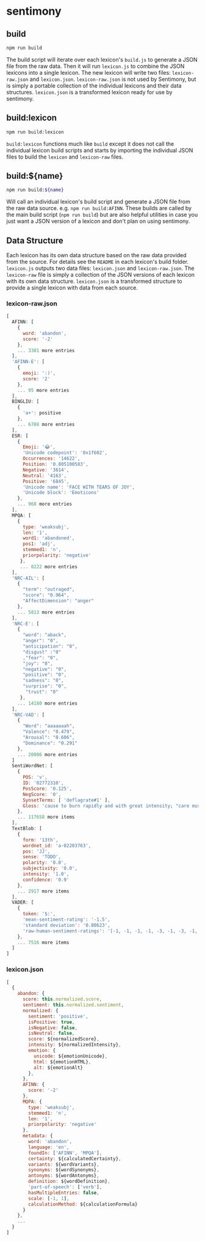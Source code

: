 # sentimony

## build
```bash
npm run build
```
The build script will iterate over each lexicon's `build.js` to generate a JSON file from the raw data. Then it will run `lexicon.js` to combine the JSON lexicons into a single lexicon.
The new lexicon will write two files: `lexicon-raw.json` and `lexicon.json`. `lexicon-raw.json` is not used by Sentimony, but is simply a portable collection of the individual lexicons and their data structures. `lexicon.json` is a transformed lexicon ready for use by sentimony.

## build:lexicon
```bash
npm run build:lexicon
```
`build:lexicon` functions much like `build` except it does not call the individual lexicon build scripts and starts by importing the individual JSON files to build the `lexicon` and `lexicon-raw` files.

## build:${name}
```bash
npm run build:${name}
```
Will call an individual lexicon's build script and generate a JSON file from the raw data source.  e.g. `npm run build:AFINN`.  These builds are called by the main build script (`npm run build`) but are also helpful utilities in case you just want a JSON version of a lexicon and don't plan on using sentimony.

## Data Structure
Each lexicon has its own data structure based on the raw data provided from the source.  For details see the `README` in each lexicon's build folder.
`lexicon.js` outputs two data files: `lexicon.json` and `lexicon-raw.json`. The `lexicon-raw` file is simply a collection of the JSON versions of each lexicon with its own data structure. `lexicon.json` is a transformed structure to provide a single lexicon with data from each source.

### lexicon-raw.json
```js
[
  AFINN: [
    {
      word: 'abandon',
      score: '-2'
    },
    ... 3381 more entries
  ],
  'AFINN-E': [
    {
      emoji: ':)',
      score: '2'
    },
    ... 95 more entries
  ],
  BINGLIU: [
    {
      'a+': positive
    },
    ... 6788 more entries
  ],
  ESR: [
    {
      Emoji: '😂',
      'Unicode codepoint': '0x1f602',
      Occurrences: '14622',
      Position: '0.805100583',
      Negative: '3614',
      Neutral: '4163',
      Positive: '6845',
      'Unicode name': 'FACE WITH TEARS OF JOY',
      'Unicode block': 'Emoticons'
    },
    ... 968 more entries
  ],
  MPQA: [
    {
      type: 'weaksubj',
      len: '1',
      word1: 'abandoned',
      pos1: 'adj',
      stemmed1: 'n',
      priorpolarity: 'negative'
     },
     ... 8222 more entries
  ],
  'NRC-AIL': [
    {
      "term": "outraged",
      "score": "0.964",
      "AffectDimension": "anger"
    },
    ... 5813 more entries
  ],
  'NRC-E': [
    {
      "word": "aback",
      "anger": "0",
      "anticipation": "0",
      "disgust" :"0"
      ,"fear": "0",
      "joy": "0",
      "negative": "0",
      "positive": "0",
      "sadness": "0",
      "surprise": "0",
       "trust": "0"
     },
    ... 14180 more entries
  ],
  'NRC-VAD': [
    {
      "Word": "aaaaaaah",
      "Valence": "0.479",
      "Arousal": "0.606",
      "Dominance": "0.291"
    },
    ... 20006 more entries
  ]
  SentiWordNet: [
    {
      POS: 'v',
      ID: '02772310',
      PosScore: '0.125',
      NegScore: '0',
      SynsetTerms: [ 'deflagrate#1' ],
      Gloss: 'cause to burn rapidly and with great intensity; "care must be exercised when this substance is to be deflagrated"'
    },
    ... 117658 more items
  ],
  TextBlob: [
    {
      form: '13th',
      wordnet_id: 'a-02203763',
      pos: 'JJ',
      sense: 'TODO',
      polarity: '0.0',
      subjectivity: '0.0',
      intensity: '1.0',
      confidence: '0.9'
    },
    ... 2917 more items
  ],
  VADER: [
    {
      token: '$:',
      'mean-sentiment-rating': '-1.5',
      'standard deviation': '0.80623',
      'raw-human-sentiment-ratings': '[-1, -1, -1, -1, -3, -1, -3, -1, -2, -1]'
    },
    ... 7516 more items
  ]
]
```
### lexicon.json
```js
[
  {
    abandon: {
      score: this.normalized.score,
      sentiment: this.normalized.sentiment,
      normalized: {
        sentiment: 'positive',
        isPositive: true,
        isNegative: false,
        isNeutral: false,
        score: ${normalizedScore},
        intensity: ${normalizedIntensity},
        emotion: {
          unicode: ${emotionUnicode},
          html: ${emotionHTML},
          alt: ${emotionAlt}
        },
      },
      AFINN: {
        score: '-2'
      },
      MQPA: {
        type: 'weaksubj',
        stemmed1: 'n',
        len: '1',
        priorpolarity: 'negative'
      },
      metadata: {
        word: 'abandon',
        language: 'en',
        foundIn: ['AFINN', 'MPQA'],
        certainty: ${calculatedCertainty},
        variants: ${wordVariants},
        synonyms: ${wordSynonyms},
        antonyms: ${wordAntonyms},
        definition: ${wordDefinition},
        'part-of-speech': ['verb'],
        hasMultipleEntries: false,
        scale: [-1, 1],
        calculationMethod: ${calculationFormula}
      }
    },
    ...
  }
]
```
